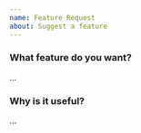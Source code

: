 ```yaml
---
name: Feature Request
about: Suggest a feature
---
```


### What feature do you want?
...

### Why is it useful?
...
